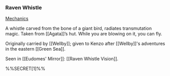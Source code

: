### Raven Whistle

[Mechanics](https://www.dndbeyond.com/magic-items/3819621-raven-whistle)

A whistle carved from the bone of a giant bird, radiates transmutation magic. Taken from [[Agata]]’s hut. While you are blowing on it, you can fly. 

Originally carried by [[Wellby]]; given to Kenzo after [[Wellby]]'s adventures in the eastern [[Green Sea]]. 

Seen in [[Eudomes' Mirror]]: [[Raven Whistle Vision]].

%%SECRET[1]%%
